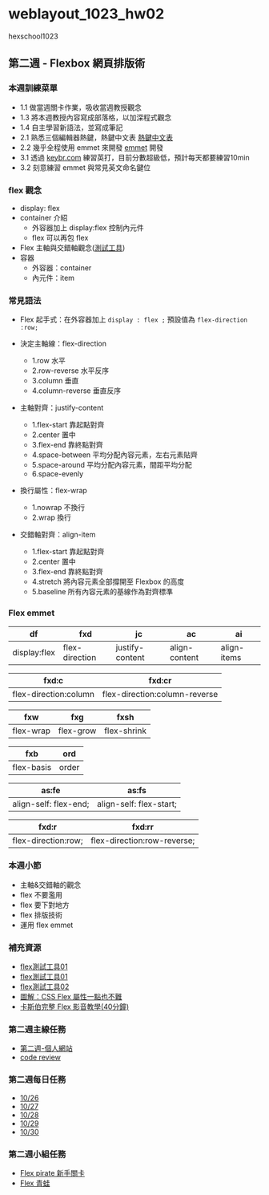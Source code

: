 # weblayout_1023_hw02
hexschool1023

## 第二週 - Flexbox 網頁排版術

### 本週訓練菜單
* 1.1 做當週關卡作業，吸收當週教授觀念
* 1.3 將本週教授內容寫成部落格，以加深程式觀念
* 1.4 自主學習新語法，並寫成筆記 
* 2.1 熟悉三個編輯器熱鍵，熱鍵中文表  [熱鍵中文表](https://github.com/hexschool/VSCode_Hotkey_Translation)
* 2.2 幾乎全程使用 emmet 來開發  [emmet](https://docs.emmet.io/cheat-sheet/) 開發
* 3.1 透過 [keybr.com](https://www.keybr.com/profile/f5x1p6r) 練習英打，目前分數超級低，預計每天都要練習10min
* 3.2 刻意練習 emmet 與常見英文命名鍵位


### flex 觀念

* display: flex
* container 介紹
    * 外容器加上 display:flex 控制內元件
    * flex 可以再包 flex
* Flex 主軸與交錯軸觀念([測試工具](https://codepen.io/peiqun/pen/WYzzYX))
* 容器
    * 外容器：container
    * 內元件：item

### 常見語法
* Flex 起手式：在外容器加上 `display : flex ;`
  預設值為 `flex-direction :row;`
* 決定主軸線：flex-direction 
    * 1.row 水平
    * 2.row-reverse 水平反序
    * 3.column 垂直
    * 4.column-reverse 垂直反序
* 主軸對齊：justify-content 
    * 1.flex-start 靠起點對齊
    * 2.center 置中
    * 3.flex-end 靠終點對齊
    * 4.space-between 平均分配內容元素，左右元素貼齊
    * 5.space-around 平均分配內容元素，間距平均分配
    * 6.space-evenly

* 換行屬性：flex-wrap
    * 1.nowrap 不換行
    * 2.wrap 換行

* 交錯軸對齊：align-item
    * 1.flex-start 靠起點對齊
    * 2.center 置中
    * 3.flex-end 靠終點對齊
    * 4.stretch 將內容元素全部撐開至 Flexbox 的高度
    * 5.baseline 所有內容元素的基線作為對齊標準



### Flex emmet 
| df| fxd| jc | ac | ai |
| --------| --------| -------- | -------- | -------- |
| display:flex| flex-direction| justify-content     | align-content     | align-items     |

| fxd:c | fxd:cr | 
| -------- | -------- | 
| flex-direction:column    |flex-direction:column-reverse   |

| fxw | fxg | fxsh |
| -------- | -------- | -------- |
| flex-wrap    | flex-grow     | flex-shrink    |

| fxb | ord  |
| --------  | -------- |
| flex-basis     | order        |

| as:fe | as:fs | 
| -------- | -------- |
| align-self: flex-end;    | align-self: flex-start;    | 

| fxd:r | fxd:rr | 
| -------- | -------- | 
| flex-direction:row;   | flex-direction:row-reverse;| 




### 本週小節
* 主軸&交錯軸的觀念
* flex 不要濫用
* flex 要下對地方
* flex 排版技術
* 運用 flex emmet

### 補充資源
* [flex測試工具01](https://codepen.io/peiqun/pen/WYzzYX)
* [flex測試工具01](https://demos.scotch.io/visual-guide-to-css3-flexbox-flexbox-playground/demos/)
* [flex測試工具02](http://wcc723.github.io/WorkShop-gh-pages/cssFlex/)
* [圖解：CSS Flex 屬性一點也不難](https://wcc723.github.io/css/2017/07/21/css-flex/)
* [卡斯伯完整 Flex 影音教學(40分鐘)](https://www.youtube.com/watch?v=lmBM7_OTDBQ)


### 第二週主線任務

* [第二週-個人網站](https://viccjiang.github.io/weblayout_1023_hw02/)
* [code review](https://github.com/viccjiang/weblayout_1023_hw02)




### 第二週每日任務

* [10/26](https://codepen.io/viccjiang/pen/oNLZzZP) 
* [10/27](https://codepen.io/viccjiang/pen/MWepRGp) 
* [10/28](https://codepen.io/viccjiang/pen/LYZjePN)
* [10/29](https://codepen.io/viccjiang/pen/eYzVVbm)
* [10/30](https://)


### 第二週小組任務 
* [Flex pirate 新手關卡](https://hexschool.github.io/flexbox-pirate/index.html#/)
* [Flex 青蛙](https://flexboxfroggy.com/#zh-tw)
